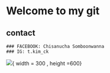 # Welcome to my git 
  ## contact
    ### FACEBOOK: Chisanucha Somboonwanna
    ### IG: t.kim_ck
![](https://scontent.fbkk17-1.fna.fbcdn.net/v/t1.6435-9/131529729_3283932325049853_1280174567139796006_n.jpg?_nc_cat=101&ccb=1-5&_nc_sid=09cbfe&_nc_eui2=AeH-BThry2h8SB7Jbz3Ek6nKPNNun8N0ylw8026fw3TKXOKVITPF8k6a9OGOhs-lPWO_hYO65mu7-Xf2Otufp33p&_nc_ohc=jVO4cKYmIKgAX-6Wr6m&_nc_ht=scontent.fbkk17-1.fna&oh=7248d10f0a747043fc8b2334d5ea032a&oe=618CF4A8 ){ width = 300  , height =600}
